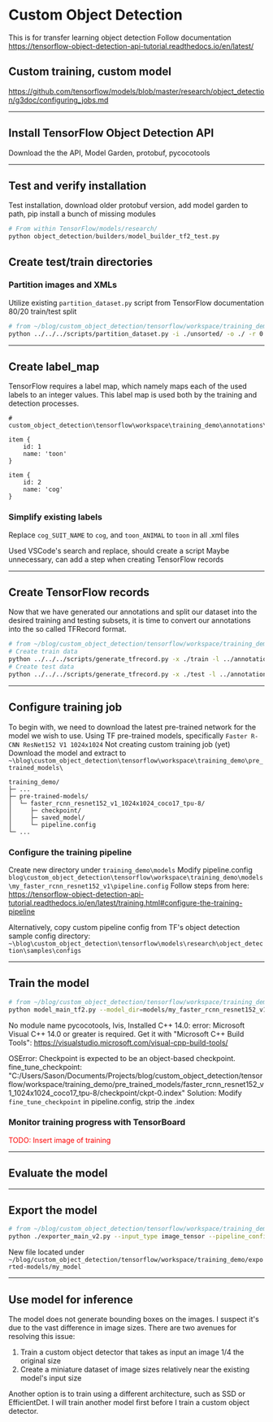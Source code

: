 
# Custom Object Detection

This is for transfer learning object detection
Follow documentation https://tensorflow-object-detection-api-tutorial.readthedocs.io/en/latest/

## Custom training, custom model

https://github.com/tensorflow/models/blob/master/research/object_detection/g3doc/configuring_jobs.md

---
## Install TensorFlow Object Detection API

Download the the API, Model Garden, protobuf, pycocotools

---
## Test and verify installation
Test installation, download older protobuf version, add model garden to path, pip install a bunch of missing modules

```python
# From within TensorFlow/models/research/
python object_detection/builders/model_builder_tf2_test.py
```

## Create test/train directories

### Partition images and XMLs

Utilize existing `partition_dataset.py` script from TensorFlow documentation
80/20 train/test split

```bash
# from ~/blog/custom_object_detection/tensorflow/workspace/training_demo/images (main)
python ../../../scripts/partition_dataset.py -i ./unsorted/ -o ./ -r 0.2 -x
```

---
## Create label_map

TensorFlow requires a label map, which namely maps each of the used labels to an integer values. This label map is used both by the training and detection processes.

```
# custom_object_detection\tensorflow\workspace\training_demo\annotations\label_map.pbtxt

item {
    id: 1
    name: 'toon'
}

item {
    id: 2
    name: 'cog'
}

```

### Simplify existing labels

Replace `cog_SUIT_NAME` to `cog`, and `toon_ANIMAL` to `toon` in all .xml files

Used VSCode's search and replace, should create a script
Maybe unnecessary, can add a step when creating TensorFlow records

---
## Create TensorFlow records

Now that we have generated our annotations and split our dataset into the desired training and testing subsets, it is time to convert our annotations into the so called TFRecord format.

```bash
# from ~/blog/custom_object_detection/tensorflow/workspace/training_demo/images (main)
# Create train data
python ../../../scripts/generate_tfrecord.py -x ./train -l ../annotations/label_map.pbtxt -o ../annotations/train.record
# Create test data
python ../../../scripts/generate_tfrecord.py -x ./test -l ../annotations/label_map.pbtxt -o ../annotations/test.record
```

---
## Configure training job

To begin with, we need to download the latest pre-trained network for the model we wish to use.
Using TF pre-trained models, specifically `Faster R-CNN ResNet152 V1 1024x1024`
Not creating custom training job (yet)
Download the model and extract to `~\blog\custom_object_detection\tensorflow\workspace\training_demo\pre_trained_models\`

```
training_demo/
├─ ...
├─ pre-trained-models/
│  └─ faster_rcnn_resnet152_v1_1024x1024_coco17_tpu-8/
│     ├─ checkpoint/
│     ├─ saved_model/
│     └─ pipeline.config
└─ ...
```

### Configure the training **pipeline**

Create new directory under `training_demo\models`
Modify pipeline.config `blog\custom_object_detection\tensorflow\workspace\training_demo\models\my_faster_rcnn_resnet152_v1\pipeline.config`
Follow steps from here: https://tensorflow-object-detection-api-tutorial.readthedocs.io/en/latest/training.html#configure-the-training-pipeline

Alternatively, copy custom pipeline config from TF's object detection sample config directory: `~\blog\custom_object_detection\tensorflow\models\research\object_detection\samples\configs`

---
## Train the model

```bash
# from ~/blog/custom_object_detection/tensorflow/workspace/training_demo
python model_main_tf2.py --model_dir=models/my_faster_rcnn_resnet152_v1 --pipeline_config_path=models/my_faster_rcnn_resnet152_v1/pipeline.config
```

No module name pycocotools, lvis,
Installed C++ 14.0:       error: Microsoft Visual C++ 14.0 or greater is required. Get it with "Microsoft C++ Build Tools": https://visualstudio.microsoft.com/visual-cpp-build-tools/

OSError: Checkpoint is expected to be an object-based checkpoint.
  fine_tune_checkpoint: "C:/Users/Sason/Documents/Projects/blog/custom_object_detection/tensorflow/workspace/training_demo/pre_trained_models/faster_rcnn_resnet152_v1_1024x1024_coco17_tpu-8/checkpoint/ckpt-0.index"
Solution: Modify `fine_tune_checkpoint` in pipeline.config, strip the .index

### Monitor training progress with TensorBoard

<font style="color:red">TODO: Insert image of training</font>

---
## Evaluate the model

---
## Export the model

```bash
# from ~/blog/custom_object_detection/tensorflow/workspace/training_demo
python ./exporter_main_v2.py --input_type image_tensor --pipeline_config_path ./models/my_faster_rcnn_resnet152_v1/pipeline.config --trained_checkpoint_dir ./models/my_faster_rcnn_resnet152_v1/ --output_directory ./exported-models/my_model
```

New file located under `~/blog/custom_object_detection/tensorflow/workspace/training_demo/exported-models/my_model`


---
## Use model for inference

The model does not generate bounding boxes on the images.
I suspect it's due to the vast difference in image sizes.
There are two avenues for resolving this issue:

1. Train a custom object detector that takes as input an image 1/4 the original size
2. Create a miniature dataset of image sizes relatively near the existing model's input size

Another option is to train using a different architecture, such as SSD or EfficientDet.
I will train another model first before I train a custom object detector.